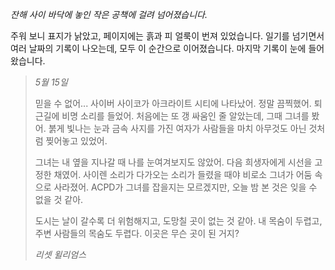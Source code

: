 _잔해 사이 바닥에 놓인 작은 공책에 걸려 넘어졌습니다._

주워 보니 표지가 낡았고, 페이지에는 흙과 피 얼룩이 번져 있었습니다. 일기를 넘기면서 여러 날짜의 기록이 나오는데, 모두 이 순간으로 이어졌습니다. 마지막 기록이 눈에 들어왔습니다.

> _5월 15일_
>
> 믿을 수 없어... 사이버 사이코가 아크라이트 시티에 나타났어. 정말 끔찍했어. 퇴근길에 비명 소리를 들었어. 처음에는 또 갱 싸움인 줄 알았는데, 그때 그녀를 봤어. 붉게 빛나는 눈과 금속 사지를 가진 여자가 사람들을 마치 아무것도 아닌 것처럼 찢어놓고 있었어.
>
> 그녀는 내 옆을 지나갈 때 나를 눈여겨보지도 않았어. 다음 희생자에게 시선을 고정한 채였어. 사이렌 소리가 다가오는 소리가 들렸을 때야 비로소 그녀가 어둠 속으로 사라졌어. ACPD가 그녀를 잡을지는 모르겠지만, 오늘 밤 본 것은 잊을 수 없을 것 같아.
>
> 도시는 날이 갈수록 더 위험해지고, 도망칠 곳이 없는 것 같아. 내 목숨이 두렵고, 주변 사람들의 목숨도 두렵다. 이곳은 무슨 곳이 된 거지?
>
> _리셋 윌리엄스_
